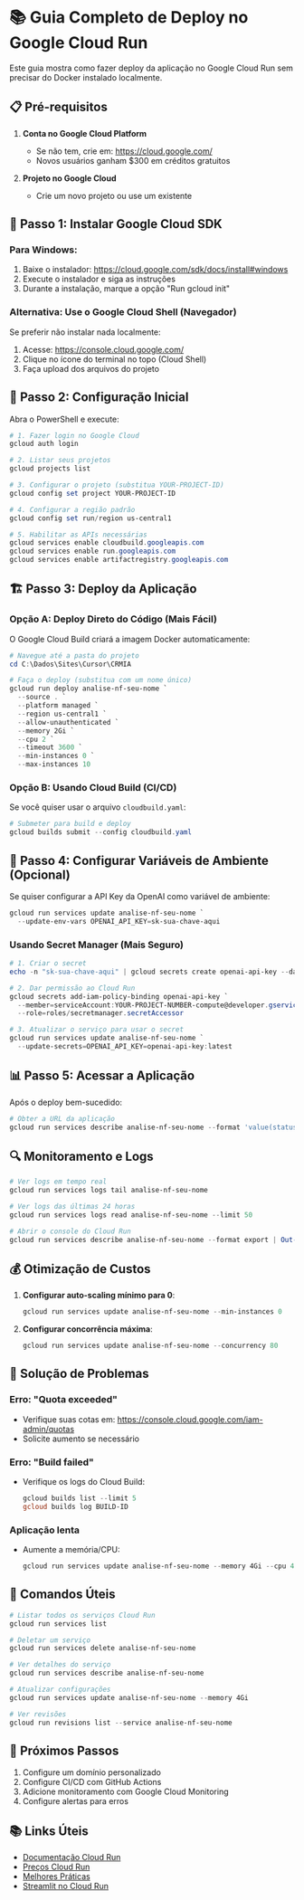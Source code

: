 # 📚 Guia Completo de Deploy no Google Cloud Run

Este guia mostra como fazer deploy da aplicação no Google Cloud Run sem precisar do Docker instalado localmente.

## 📋 Pré-requisitos

1. **Conta no Google Cloud Platform**
   - Se não tem, crie em: https://cloud.google.com/
   - Novos usuários ganham $300 em créditos gratuitos

2. **Projeto no Google Cloud**
   - Crie um novo projeto ou use um existente

## 🔧 Passo 1: Instalar Google Cloud SDK

### Para Windows:

1. Baixe o instalador: https://cloud.google.com/sdk/docs/install#windows
2. Execute o instalador e siga as instruções
3. Durante a instalação, marque a opção "Run gcloud init"

### Alternativa: Use o Google Cloud Shell (Navegador)

Se preferir não instalar nada localmente:
1. Acesse: https://console.cloud.google.com/
2. Clique no ícone do terminal no topo (Cloud Shell)
3. Faça upload dos arquivos do projeto

## 🚀 Passo 2: Configuração Inicial

Abra o PowerShell e execute:

```powershell
# 1. Fazer login no Google Cloud
gcloud auth login

# 2. Listar seus projetos
gcloud projects list

# 3. Configurar o projeto (substitua YOUR-PROJECT-ID)
gcloud config set project YOUR-PROJECT-ID

# 4. Configurar a região padrão
gcloud config set run/region us-central1

# 5. Habilitar as APIs necessárias
gcloud services enable cloudbuild.googleapis.com
gcloud services enable run.googleapis.com
gcloud services enable artifactregistry.googleapis.com
```

## 🏗️ Passo 3: Deploy da Aplicação

### Opção A: Deploy Direto do Código (Mais Fácil)

O Google Cloud Build criará a imagem Docker automaticamente:

```powershell
# Navegue até a pasta do projeto
cd C:\Dados\Sites\Cursor\CRMIA

# Faça o deploy (substitua com um nome único)
gcloud run deploy analise-nf-seu-nome `
  --source . `
  --platform managed `
  --region us-central1 `
  --allow-unauthenticated `
  --memory 2Gi `
  --cpu 2 `
  --timeout 3600 `
  --min-instances 0 `
  --max-instances 10
```

### Opção B: Usando Cloud Build (CI/CD)

Se você quiser usar o arquivo `cloudbuild.yaml`:

```powershell
# Submeter para build e deploy
gcloud builds submit --config cloudbuild.yaml
```

## 🔐 Passo 4: Configurar Variáveis de Ambiente (Opcional)

Se quiser configurar a API Key da OpenAI como variável de ambiente:

```powershell
gcloud run services update analise-nf-seu-nome `
  --update-env-vars OPENAI_API_KEY=sk-sua-chave-aqui
```

### Usando Secret Manager (Mais Seguro)

```powershell
# 1. Criar o secret
echo -n "sk-sua-chave-aqui" | gcloud secrets create openai-api-key --data-file=-

# 2. Dar permissão ao Cloud Run
gcloud secrets add-iam-policy-binding openai-api-key `
  --member=serviceAccount:YOUR-PROJECT-NUMBER-compute@developer.gserviceaccount.com `
  --role=roles/secretmanager.secretAccessor

# 3. Atualizar o serviço para usar o secret
gcloud run services update analise-nf-seu-nome `
  --update-secrets=OPENAI_API_KEY=openai-api-key:latest
```

## 📊 Passo 5: Acessar a Aplicação

Após o deploy bem-sucedido:

```powershell
# Obter a URL da aplicação
gcloud run services describe analise-nf-seu-nome --format 'value(status.url)'
```

## 🔍 Monitoramento e Logs

```powershell
# Ver logs em tempo real
gcloud run services logs tail analise-nf-seu-nome

# Ver logs das últimas 24 horas
gcloud run services logs read analise-nf-seu-nome --limit 50

# Abrir o console do Cloud Run
gcloud run services describe analise-nf-seu-nome --format export | Out-String
```

## 💰 Otimização de Custos

1. **Configurar auto-scaling mínimo para 0**:
   ```powershell
   gcloud run services update analise-nf-seu-nome --min-instances 0
   ```

2. **Configurar concorrência máxima**:
   ```powershell
   gcloud run services update analise-nf-seu-nome --concurrency 80
   ```

## 🚨 Solução de Problemas

### Erro: "Quota exceeded"
- Verifique suas cotas em: https://console.cloud.google.com/iam-admin/quotas
- Solicite aumento se necessário

### Erro: "Build failed"
- Verifique os logs do Cloud Build:
  ```powershell
  gcloud builds list --limit 5
  gcloud builds log BUILD-ID
  ```

### Aplicação lenta
- Aumente a memória/CPU:
  ```powershell
  gcloud run services update analise-nf-seu-nome --memory 4Gi --cpu 4
  ```

## 📝 Comandos Úteis

```powershell
# Listar todos os serviços Cloud Run
gcloud run services list

# Deletar um serviço
gcloud run services delete analise-nf-seu-nome

# Ver detalhes do serviço
gcloud run services describe analise-nf-seu-nome

# Atualizar configurações
gcloud run services update analise-nf-seu-nome --memory 4Gi

# Ver revisões
gcloud run revisions list --service analise-nf-seu-nome
```

## 🎯 Próximos Passos

1. Configure um domínio personalizado
2. Configure CI/CD com GitHub Actions
3. Adicione monitoramento com Google Cloud Monitoring
4. Configure alertas para erros

## 📚 Links Úteis

- [Documentação Cloud Run](https://cloud.google.com/run/docs)
- [Preços Cloud Run](https://cloud.google.com/run/pricing)
- [Melhores Práticas](https://cloud.google.com/run/docs/tips)
- [Streamlit no Cloud Run](https://docs.streamlit.io/knowledge-base/tutorials/deploy/google-cloud-run) 